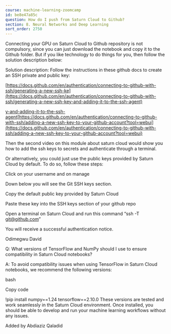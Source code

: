 ```yaml
---
course: machine-learning-zoomcamp
id: be8e47a85c
question: How do I push from Saturn Cloud to Github?
section: 8. Neural Networks and Deep Learning
sort_order: 2750
---
```


Connecting your GPU on Saturn Cloud to Github repository is not compulsory, since you can just download the notebook and copy it to the Github folder. But if you like technology to do things for you, then follow the solution description below:

Solution description: Follow the instructions in these github docs to create an SSH private and public key:

[https://docs.github.com/en/authentication/connecting-to-github-with-ssh/generating-a-new-ssh-ke](https://docs.github.com/en/authentication/connecting-to-github-with-ssh/generating-a-new-ssh-key-and-adding-it-to-the-ssh-agent)

[y-and-adding-it-to-the-ssh-agent](https://docs.github.com/en/authentication/connecting-to-github-with-ssh/generating-a-new-ssh-key-and-adding-it-to-the-ssh-agent)[https://docs.github.com/en/authentication/connecting-to-github-with-ssh/adding-a-new-ssh-key-to-your-github-account?tool=webui](https://docs.github.com/en/authentication/connecting-to-github-with-ssh/adding-a-new-ssh-key-to-your-github-account?tool=webui)

Then the second video on this module about saturn cloud would show you how to add the ssh keys to secrets and authenticate through a terminal.

Or alternatively, you could just use the public keys provided by Saturn Cloud by default. To do so, follow these steps:

Click on your username and on manage

Down below you will see the Git SSH keys section.

Copy the default public key provided by Saturn Cloud

Paste these key into the SSH keys section of your github repo

Open a terminal on Saturn Cloud and run this command “ssh -T [git@github.com](mailto:git@github.com)”

You will receive a successful authentication notice.

Odimegwu David

Q: What versions of TensorFlow and NumPy should I use to ensure compatibility in Saturn Cloud notebooks?

A: To avoid compatibility issues when using TensorFlow in Saturn Cloud notebooks, we recommend the following versions:

bash

Copy code

!pip install numpy==1.24 tensorflow==2.10.0 These versions are tested and work seamlessly in the Saturn Cloud environment. Once installed, you should be able to develop and run your machine learning workflows without any issues.

Added by Abdiaziz Qaladid

